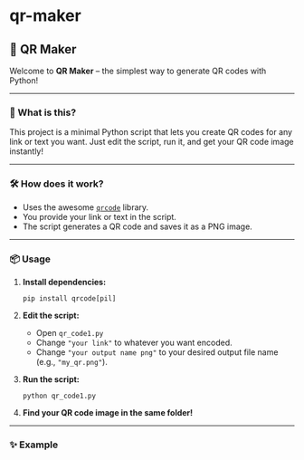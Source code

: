 # qr-maker
## 🚀 QR Maker

Welcome to **QR Maker** – the simplest way to generate QR codes with Python!

---

### 🧩 What is this?

This project is a minimal Python script that lets you create QR codes for any link or text you want. Just edit the script, run it, and get your QR code image instantly!

---

### 🛠️ How does it work?

- Uses the awesome [`qrcode`](https://pypi.org/project/qrcode/) library.
- You provide your link or text in the script.
- The script generates a QR code and saves it as a PNG image.

---

### 📦 Usage

1. **Install dependencies:**
   ```
   pip install qrcode[pil]
   ```

2. **Edit the script:**
   - Open `qr_code1.py`
   - Change `"your link"` to whatever you want encoded.
   - Change `"your output name png"` to your desired output file name (e.g., `"my_qr.png"`).

3. **Run the script:**
   ```
   python qr_code1.py
   ```

4. **Find your QR code image in the same folder!**

---

### ✨ Example
